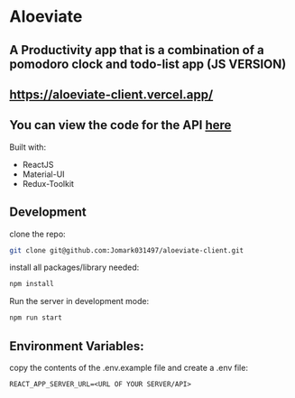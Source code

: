 # Aloeviate

## A Productivity app that is a combination of a pomodoro clock and todo-list app (JS VERSION)

## https://aloeviate-client.vercel.app/

## You can view the code for the API [here](https://github.com/Jomark031497/aloeviate-server)

Built with:

- ReactJS
- Material-UI
- Redux-Toolkit

## Development

clone the repo:

```sh
git clone git@github.com:Jomark031497/aloeviate-client.git
```

install all packages/library needed:

```sh
npm install
```

Run the server in development mode:

```sh
npm run start
```

## Environment Variables:

copy the contents of the .env.example file and create a .env file:

```
REACT_APP_SERVER_URL=<URL OF YOUR SERVER/API>
```
